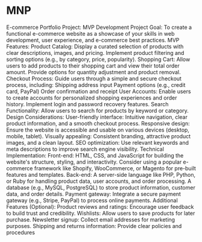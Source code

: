 # MNP
E-commerce Portfolio Project: MVP Development
Project Goal:
To create a functional e-commerce website as a showcase of your skills in web development, user experience, and e-commerce best practices.
MVP Features:
Product Catalog:
Display a curated selection of products with clear descriptions, images, and pricing.
Implement product filtering and sorting options (e.g., by category, price, popularity).
Shopping Cart:
Allow users to add products to their shopping cart and view their total order amount.
Provide options for quantity adjustment and product removal.
Checkout Process:
Guide users through a simple and secure checkout process, including:
Shipping address input
Payment options (e.g., credit card, PayPal)
Order confirmation and receipt
User Accounts:
Enable users to create accounts for personalized shopping experiences and order history.
Implement login and password recovery features.
Search Functionality:
Allow users to search for products by keyword or category.
Design Considerations:
User-friendly interface: Intuitive navigation, clear product information, and a smooth checkout process.
Responsive design: Ensure the website is accessible and usable on various devices (desktop, mobile, tablet).
Visually appealing: Consistent branding, attractive product images, and a clean layout.
SEO optimization: Use relevant keywords and meta descriptions to improve search engine visibility.
Technical Implementation:
Front-end:
HTML, CSS, and JavaScript for building the website's structure, styling, and interactivity.
Consider using a popular e-commerce framework like Shopify, WooCommerce, or Magento for pre-built features and templates.
Back-end:
A server-side language like PHP, Python, or Ruby for handling product data, user accounts, and order processing.
A database (e.g., MySQL, PostgreSQL) to store product information, customer data, and order details.
Payment gateway: Integrate a secure payment gateway (e.g., Stripe, PayPal) to process online payments.
Additional Features (Optional):
Product reviews and ratings: Encourage user feedback to build trust and credibility.
Wishlists: Allow users to save products for later purchase.
Newsletter signup: Collect email addresses for marketing purposes.
Shipping and returns information: Provide clear policies and procedures
